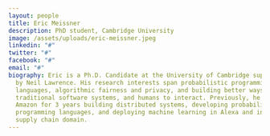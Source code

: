 ```yaml
---
layout: people
title: Eric Meissner
description: PhD student, Cambridge University
image: /assets/uploads/eric-meissner.jpeg
linkedin: "#"
twitter: "#"
facebook: "#"
email: "#"
biography: Eric is a Ph.D. Candidate at the University of Cambridge supervised
  by Neil Lawrence. His research interests span probabilistic programming
  languages, algorithmic fairness and privacy, and building better ways for AI,
  traditional software systems, and humans to interact. Previously, he worked at
  Amazon for 3 years building distributed systems, developing probabilistic
  programming languages, and deploying machine learning in Alexa and in the
  supply chain domain.
---
```

